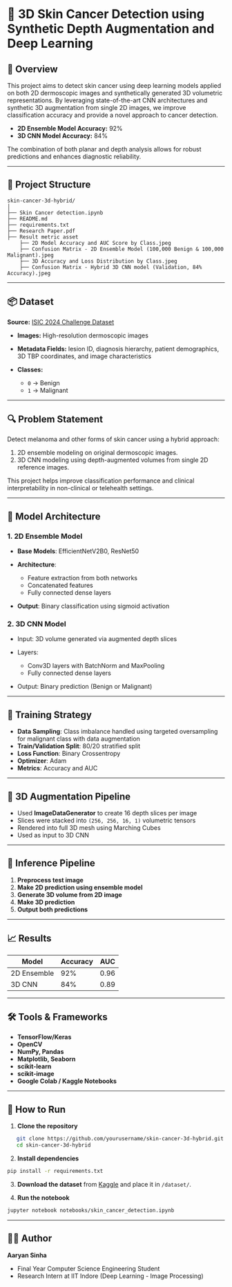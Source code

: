 # 🧠 3D Skin Cancer Detection using Synthetic Depth Augmentation and Deep Learning

## 📌 Overview

This project aims to detect skin cancer using deep learning models applied on both 2D dermoscopic images and synthetically generated 3D volumetric representations. By leveraging state-of-the-art CNN architectures and synthetic 3D augmentation from single 2D images, we improve classification accuracy and provide a novel approach to cancer detection.

* **2D Ensemble Model Accuracy:** 92%
* **3D CNN Model Accuracy:** 84%

The combination of both planar and depth analysis allows for robust predictions and enhances diagnostic reliability.

---

## 📁 Project Structure

```
skin-cancer-3d-hybrid/
│
├── Skin Cancer detection.ipynb     
├── README.md                         
├── requirements.txt                  
├── Research Paper.pdf
├── Result metric asset
    ├── 2D Model Accuracy and AUC Score by Class.jpeg
    ├── Confusion Matrix - 2D Ensemble Model (100,000 Benign & 100,000 Malignant).jpeg
    ├── 3D Accuracy and Loss Distribution by Class.jpeg
    ├── Confusion Matrix - Hybrid 3D CNN model (Validation, 84% Accuracy).jpeg                                        

```

---

## 📦 Dataset

**Source:** [ISIC 2024 Challenge Dataset](https://www.kaggle.com/competitions/isic-2024-challenge)

* **Images:** High-resolution dermoscopic images
* **Metadata Fields:** lesion ID, diagnosis hierarchy, patient demographics, 3D TBP coordinates, and image characteristics
* **Classes:**

  * `0` → Benign
  * `1` → Malignant

---

## 🔍 Problem Statement

Detect melanoma and other forms of skin cancer using a hybrid approach:

1. 2D ensemble modeling on original dermoscopic images.
2. 3D CNN modeling using depth-augmented volumes from single 2D reference images.

This project helps improve classification performance and clinical interpretability in non-clinical or telehealth settings.

---

## 🧠 Model Architecture

### 1. **2D Ensemble Model**

* **Base Models**: EfficientNetV2B0, ResNet50
* **Architecture**:

  * Feature extraction from both networks
  * Concatenated features
  * Fully connected dense layers
* **Output**: Binary classification using sigmoid activation

### 2. **3D CNN Model**

* Input: 3D volume generated via augmented depth slices
* Layers:

  * Conv3D layers with BatchNorm and MaxPooling
  * Fully connected dense layers
* Output: Binary prediction (Benign or Malignant)

---

## 🧪 Training Strategy

* **Data Sampling**: Class imbalance handled using targeted oversampling for malignant class with data augmentation
* **Train/Validation Split**: 80/20 stratified split
* **Loss Function**: Binary Crossentropy
* **Optimizer**: Adam
* **Metrics**: Accuracy and AUC

---

## 🧱 3D Augmentation Pipeline

* Used **ImageDataGenerator** to create 16 depth slices per image
* Slices were stacked into `(256, 256, 16, 1)` volumetric tensors
* Rendered into full 3D mesh using Marching Cubes
* Used as input to 3D CNN

---

## 🎯 Inference Pipeline

1. **Preprocess test image**
2. **Make 2D prediction using ensemble model**
3. **Generate 3D volume from 2D image**
4. **Make 3D prediction**
5. **Output both predictions**

---

## 📈 Results

| Model       | Accuracy | AUC  |
| ----------- | -------- | ---- |
| 2D Ensemble | 92%      | 0.96 |
| 3D CNN      | 84%      | 0.89 |

---

## 🛠 Tools & Frameworks

* **TensorFlow/Keras**
* **OpenCV**
* **NumPy, Pandas**
* **Matplotlib, Seaborn**
* **scikit-learn**
* **scikit-image**
* **Google Colab / Kaggle Notebooks**

---

## 🚀 How to Run

1. **Clone the repository**

```bash
   git clone https://github.com/yourusername/skin-cancer-3d-hybrid.git
   cd skin-cancer-3d-hybrid
```

2. **Install dependencies**

```bash
pip install -r requirements.txt
```

3. **Download the dataset** from [Kaggle](https://www.kaggle.com/competitions/isic-2024-challenge) and place it in `/dataset/`.

4. **Run the notebook**

```bash
jupyter notebook notebooks/skin_cancer_detection.ipynb
```

---

## 👨‍💻 Author

**Aaryan Sinha**

* Final Year Computer Science Engineering Student
* Research Intern at IIT Indore (Deep Learning - Image Processing)
